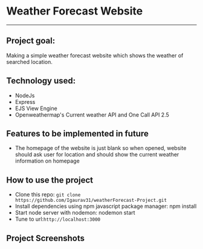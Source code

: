 # Weather Forecast Website

* * *

## Project goal:
Making a simple weather forecast website which shows the weather of searched location.

## Technology used:
* NodeJs
* Express
* EJS View Engine
* Openweathermap's Current weather API and One Call API 2.5

## Features to be implemented in future
* The homepage of the website is just blank so when opened, website should ask user for location and should show the current weather information on homepage

## How to use the project
* Clone this repo: ```git clone https://github.com/Igaurav31/weatherForecast-Project.git```
* Install dependencies using npm javascript package manager: npm install
* Start node server with nodemon: nodemon start
* Tune to url:``` http://localhost:3000 ```

## Project Screenshots


